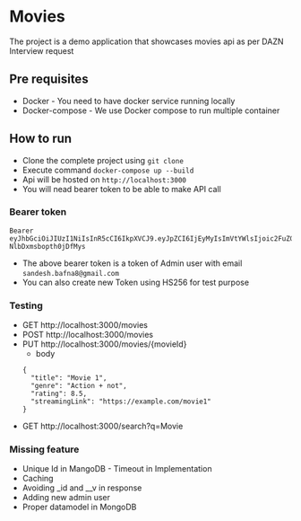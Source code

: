 # Movies
The project is a demo application that showcases movies api as per DAZN Interview request

## Pre requisites
* Docker - You need to have docker service running locally
* Docker-compose - We use Docker compose to run multiple container

## How to run
* Clone the complete project using `git clone`
* Execute command `docker-compose up --build`
* Api will be hosted on `http://localhost:3000`
* You will nead bearer token to be able to make API call

### Bearer token
```
Bearer eyJhbGciOiJIUzI1NiIsInR5cCI6IkpXVCJ9.eyJpZCI6IjEyMyIsImVtYWlsIjoic2FuZGVzaC5iYWZuYThAZ21haWwuY29tIiwiaWF0IjoxNzAwMDQ1MDY2fQ.erRD4WQ329VdNELKoY8nRpN-NlbDxmsbopth0jDfMys
```
* The above bearer token is a token of Admin user with email `sandesh.bafna8@gmail.com`
* You can also create new Token using HS256 for test purpose

### Testing
* GET http://localhost:3000/movies
* POST http://localhost:3000/movies
* PUT http://localhost:3000/movies/{movieId}
    * body 
    ```
    {
      "title": "Movie 1",
      "genre": "Action + not",
      "rating": 8.5,
      "streamingLink": "https://example.com/movie1"
    }
    ```
* GET http://localhost:3000/search?q=Movie

### Missing feature
* Unique Id in MangoDB - Timeout in Implementation
* Caching
* Avoiding _id and __v in response
* Adding new admin user
* Proper datamodel in MongoDB